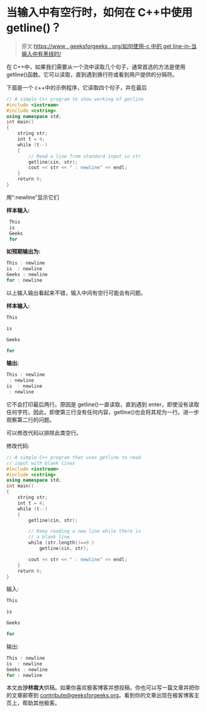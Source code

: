 # 当输入中有空行时，如何在 C++中使用 getline()？

> 原文:[https://www . geeksforgeeks . org/如何使用-c 中的 get line-in-当输入中有黑线时/](https://www.geeksforgeeks.org/how-to-use-getline-in-c-when-there-are-black-lines-in-input/)

在 C++中，如果我们需要从一个流中读取几个句子，通常首选的方法是使用 getline()函数。它可以读取，直到遇到换行符或看到用户提供的分隔符。

下面是一个 c++中的示例程序，它读取四个句子，并在最后

```cpp
// A simple C++ program to show working of getline
#include <iostream>
#include <cstring>
using namespace std;
int main()
{
    string str;
    int t = 4;
    while (t--)
    {
        // Read a line from standard input in str
        getline(cin, str);
        cout << str << " : newline" << endl;
    }
    return 0;
}
```

用“:newline”显示它们

**样本输入:**

```cpp
 This
 is
 Geeks
 for
```

**如预期输出为:**

```cpp
This : newline
is  : newline
Geeks : newline
for : newline
```

以上输入输出看起来不错，输入中间有空行可能会有问题。

**样本输入:**

```cpp
This

is 

Geeks

for
```

**输出:**

```cpp
This : newline
 : newline
is  : newline
 : newline
```

它不会打印最后两行。原因是 getline()一直读取，直到遇到 enter，即使没有读取任何字符。因此，即使第三行没有任何内容，getline()也会将其视为一行。进一步观察第二行的问题。

可以修改代码以排除此类空行。

修改代码:

```cpp
// A simple C++ program that uses getline to read
// input with blank lines
#include <iostream>
#include <cstring>
using namespace std;
int main()
{
    string str;
    int t = 4;
    while (t--)
    {
        getline(cin, str);

        // Keep reading a new line while there is
        // a blank line
        while (str.length()==0 )
            getline(cin, str);

        cout << str << " : newline" << endl;
    }
    return 0;
}
```

输入:

```cpp
This

is 

Geeks

for
```

输出:

```cpp
This : newline
is  : newline
Geeks : newline
for : newline
```

本文由**沙林南大**供稿。如果你喜欢极客博客并想投稿，你也可以写一篇文章并把你的文章邮寄到 contribute@geeksforgeeks.org。看到你的文章出现在极客博客主页上，帮助其他极客。